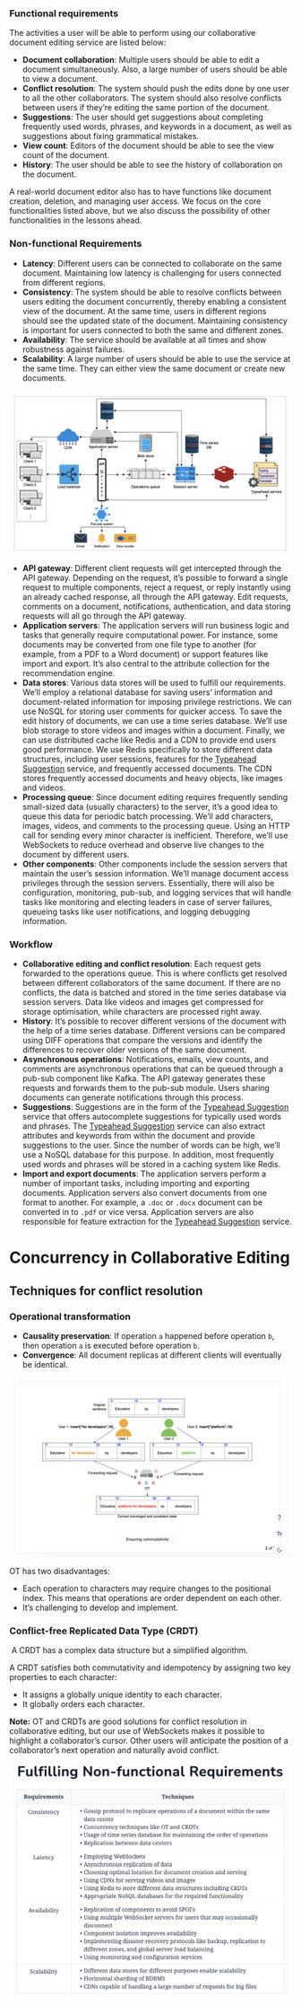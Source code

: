 
### Functional requirements

The activities a user will be able to perform using our collaborative document editing service are listed below:

- **Document collaboration**: Multiple users should be able to edit a document simultaneously. Also, a large number of users should be able to view a document.
- **Conflict resolution**: The system should push the edits done by one user to all the other collaborators. The system should also resolve conflicts between users if they’re editing the same portion of the document.
- **Suggestions**: The user should get suggestions about completing frequently used words, phrases, and keywords in a document, as well as suggestions about fixing grammatical mistakes.
- **View count**: Editors of the document should be able to see the view count of the document.
- **History**: The user should be able to see the history of collaboration on the document.

A real-world document editor also has to have functions like document creation, deletion, and managing user access. We focus on the core functionalities listed above, but we also discuss the possibility of other functionalities in the lessons ahead.

### Non-functional Requirements

- **Latency**: Different users can be connected to collaborate on the same document. Maintaining low latency is challenging for users connected from different regions.
- **Consistency**: The system should be able to resolve conflicts between users editing the document concurrently, thereby enabling a consistent view of the document. At the same time, users in different regions should see the updated state of the document. Maintaining consistency is important for users connected to both the same and different zones.
- **Availability**: The service should be available at all times and show robustness against failures.
- **Scalability**: A large number of users should be able to use the service at the same time. They can either view the same document or create new documents.

![](../../../_Attachments/Pasted%20image%2020240127200957.png)

- **API gateway**: Different client requests will get intercepted through the API gateway. Depending on the request, it’s possible to forward a single request to multiple components, reject a request, or reply instantly using an already cached response, all through the API gateway. Edit requests, comments on a document, notifications, authentication, and data storing requests will all go through the API gateway.
- **Application servers**: The application servers will run business logic and tasks that generally require computational power. For instance, some documents may be converted from one file type to another (for example, from a PDF to a Word document) or support features like import and export. It’s also central to the attribute collection for the recommendation engine.
- **Data stores**: Various data stores will be used to fulfill our requirements. We’ll employ a relational database for saving users’ information and document-related information for imposing privilege restrictions. We can use NoSQL for storing user comments for quicker access. To save the edit history of documents, we can use a time series database. We’ll use blob storage to store videos and images within a document. Finally, we can use distributed cache like Redis and a CDN to provide end users good performance. We use Redis specifically to store different data structures, including user sessions, features for the [Typeahead Suggestion](Typeahead%20Suggestion.md) service, and frequently accessed documents. The CDN stores frequently accessed documents and heavy objects, like images and videos.
- **Processing queue**: Since document editing requires frequently sending small-sized data (usually characters) to the server, it’s a good idea to queue this data for periodic batch processing. We’ll add characters, images, videos, and comments to the processing queue. Using an HTTP call for sending every minor character is inefficient. Therefore, we’ll use WebSockets to reduce overhead and observe live changes to the document by different users.
- **Other components**: Other components include the session servers that maintain the user’s session information. We’ll manage document access privileges through the session servers. Essentially, there will also be configuration, monitoring, pub-sub, and logging services that will handle tasks like monitoring and electing leaders in case of server failures, queueing tasks like user notifications, and logging debugging information.
### Workflow

- **Collaborative editing and conflict resolution**: Each request gets forwarded to the operations queue. This is where conflicts get resolved between different collaborators of the same document. If there are no conflicts, the data is batched and stored in the time series database via session servers. Data like videos and images get compressed for storage optimisation, while characters are processed right away.
- **History**: It’s possible to recover different versions of the document with the help of a time series database. Different versions can be compared using DIFF operations that compare the versions and identify the differences to recover older versions of the same document.
- **Asynchronous operations**: Notifications, emails, view counts, and comments are asynchronous operations that can be queued through a pub-sub component like Kafka. The API gateway generates these requests and forwards them to the pub-sub module. Users sharing documents can generate notifications through this process.
- **Suggestions**: Suggestions are in the form of the [Typeahead Suggestion](Typeahead%20Suggestion.md) service that offers autocomplete suggestions for typically used words and phrases. The [Typeahead Suggestion](Typeahead%20Suggestion.md) service can also extract attributes and keywords from within the document and provide suggestions to the user. Since the number of words can be high, we’ll use a NoSQL database for this purpose. In addition, most frequently used words and phrases will be stored in a caching system like Redis.
- **Import and export documents**: The application servers perform a number of important tasks, including importing and exporting documents. Application servers also convert documents from one format to another. For example, a `.doc` or `.docx` document can be converted in to `.pdf` or vice versa. Application servers are also responsible for feature extraction for the [Typeahead Suggestion](Typeahead%20Suggestion.md) service.

# Concurrency in Collaborative Editing

## Techniques for conflict resolution

### Operational transformation

- **Causality preservation**: If operation `a` happened before operation `b`, then operation `a` is executed before operation `b`.
- **Convergence**: All document replicas at different clients will eventually be identical.

![](../../../_Attachments/Pasted%20image%2020240127211250.png)

OT has two disadvantages:
- Each operation to characters may require changes to the positional index. This means that operations are order dependent on each other.
- It’s challenging to develop and implement.

### Conflict-free Replicated Data Type (CRDT)

 A CRDT has a complex data structure but a simplified algorithm.

A CRDT satisfies both commutativity and idempotency by assigning two key properties to each character:
- It assigns a globally unique identity to each character.
- It globally orders each character.


**Note:** OT and CRDTs are good solutions for conflict resolution in collaborative editing, but our use of WebSockets makes it possible to highlight a collaborator’s cursor. Other users will anticipate the position of a collaborator’s next operation and naturally avoid conflict.

![](../../../_Attachments/Pasted%20image%2020240127211726.png)

